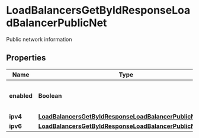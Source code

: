 

# LoadBalancersGetByIdResponseLoadBalancerPublicNet

Public network information

## Properties

| Name | Type | Description | Notes |
|------------ | ------------- | ------------- | -------------|
|**enabled** | **Boolean** | Public Interface enabled or not |  |
|**ipv4** | [**LoadBalancersGetByIdResponseLoadBalancerPublicNetIpv4**](LoadBalancersGetByIdResponseLoadBalancerPublicNetIpv4.md) |  |  |
|**ipv6** | [**LoadBalancersGetByIdResponseLoadBalancerPublicNetIpv6**](LoadBalancersGetByIdResponseLoadBalancerPublicNetIpv6.md) |  |  |




